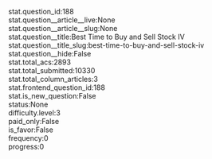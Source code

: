 stat.question_id:188  
stat.question__article__live:None  
stat.question__article__slug:None  
stat.question__title:Best Time to Buy and Sell Stock IV  
stat.question__title_slug:best-time-to-buy-and-sell-stock-iv  
stat.question__hide:False  
stat.total_acs:2893  
stat.total_submitted:10330  
stat.total_column_articles:3  
stat.frontend_question_id:188  
stat.is_new_question:False  
status:None  
difficulty.level:3  
paid_only:False  
is_favor:False  
frequency:0  
progress:0  
